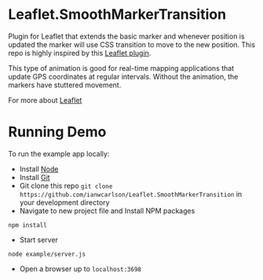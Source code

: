 # Leaflet.SmoothMarkerTransition
Plugin for Leaflet that extends the basic marker and whenever position is updated the marker will use CSS transition to move to the new position.  This repo is highly inspired by this [Leaflet plugin](https://github.com/openplans/Leaflet.AnimatedMarker).

This type of animation is good for real-time mapping applications that update GPS coordinates at regular intervals.  Without the animation, the markers have stuttered movement.

For more about [Leaflet](http://leafletjs.com/)

# Running Demo
To run the example app locally:
- Install [Node](http://nodejs.org/)
- Install [Git](http://git-scm.com/book/en/v2/Getting-Started-Installing-Git)
- Git clone this repo `git clone https://github.com/ianwcarlson/Leaflet.SmoothMarkerTransition` in your development directory
- Navigate to new project file and Install NPM packages
```
npm install
```
- Start server
```
node example/server.js
```
- Open a browser up to `localhost:3698`


